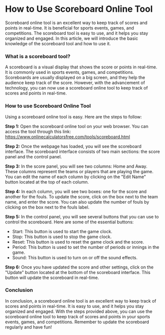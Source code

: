 How to Use Scoreboard Online Tool
=================================

Scoreboard online tool is an excellent way to keep track of scores and points in real-time. It is beneficial for sports events, games, and competitions. The scoreboard tool is easy to use, and it helps you stay organized and engaged. In this article, we will introduce the basic knowledge of the scoreboard tool and how to use it.

### What is a scoreboard tool?

A scoreboard is a visual display that shows the score or points in real-time. It is commonly used in sports events, games, and competitions. Scoreboards are usually displayed on a big screen, and they help the audience keep track of the score. However, with the advancement of technology, you can now use a scoreboard online tool to keep track of scores and points in real-time.

### How to use Scoreboard Online Tool

Using a scoreboard online tool is easy. Here are the steps to follow:

**Step 1:** Open the scoreboard online tool on your web browser. You can access the tool through this link: <https://www.onlinecalculatorsfree.com/tools/scoreboard.html>

**Step 2:** Once the webpage has loaded, you will see the scoreboard interface. The scoreboard interface consists of two main sections: the score panel and the control panel.

**Step 3:** In the score panel, you will see two columns: Home and Away. These columns represent the teams or players that are playing the game. You can edit the name of each column by clicking on the "Edit Name" button located at the top of each column.

**Step 4:** In each column, you will see two boxes: one for the score and another for the fouls. To update the score, click on the box next to the team name, and enter the score. You can also update the number of fouls by clicking on the box next to the fouls label.

**Step 5:** In the control panel, you will see several buttons that you can use to control the scoreboard. Here are some of the essential buttons:

- Start: This button is used to start the game clock.
- Stop: This button is used to stop the game clock.
- Reset: This button is used to reset the game clock and the score.
- Period: This button is used to set the number of periods or innings in the game.
- Sound: This button is used to turn on or off the sound effects.

**Step 6:** Once you have updated the score and other settings, click on the "Update" button located at the bottom of the scoreboard interface. This button will update the scoreboard in real-time.

### Conclusion

In conclusion, a scoreboard online tool is an excellent way to keep track of scores and points in real-time. It is easy to use, and it helps you stay organized and engaged. With the steps provided above, you can use the scoreboard online tool to keep track of scores and points in your sports events, games, and competitions. Remember to update the scoreboard regularly and have fun!